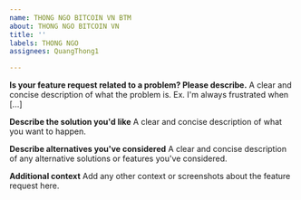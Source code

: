 ```yaml
---
name: THONG NGO BITCOIN VN BTM
about: THONG NGO BITCOIN VN
title: ''
labels: THONG NGO
assignees: QuangThong1

---
```


**Is your feature request related to a problem? Please describe.**
A clear and concise description of what the problem is. Ex. I'm always frustrated when [...]

**Describe the solution you'd like**
A clear and concise description of what you want to happen.

**Describe alternatives you've considered**
A clear and concise description of any alternative solutions or features you've considered.

**Additional context**
Add any other context or screenshots about the feature request here.
